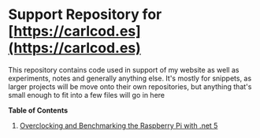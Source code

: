 # Support Repository for [https://carlcod.es](https://carlcod.es)

This repository contains code used in support of my website as well as experiments, notes and generally anything else. It's mostly for snippets, as larger projects will be move onto their own repositories, but anything that's small enough to fit into a few files will go in here


**Table of Contents**

1. [Overclocking and Benchmarking the Raspberry Pi with .net 5](1_Benchmarking_RPi_net5/Readme.md)